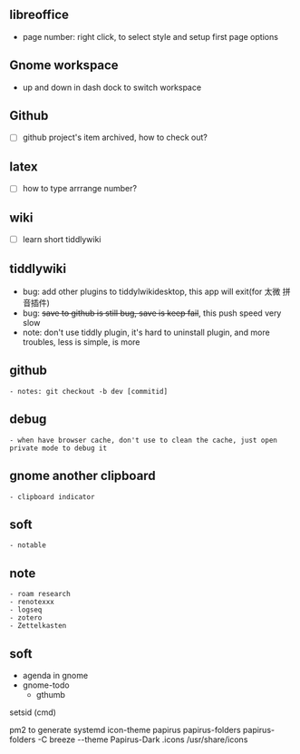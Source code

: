 ## libreoffice
  - page number: right click, to select style and setup first page options

## Gnome workspace
  - up and down in dash dock to switch workspace

## Github
  - [ ] github project's item archived, how to check out?


## latex
  - [ ] how to type arrrange number?


## wiki
  - [ ] learn short tiddlywiki


## tiddlywiki
  <!--- [x] how to add ico image for tiddlywiki website(how to add exist ico)-->
  - bug: add other plugins to tiddylwikidesktop, this app will exit(for 太微 拼音插件)
  - bug: ~~save to github is still bug, save is keep fail~~, this push speed very slow
  - note: don't use tiddly plugin, it's hard to uninstall plugin, and more troubles, less is simple, is more


## github
    - notes: git checkout -b dev [commitid]


## debug
    - when have browser cache, don't use to clean the cache, just open private mode to debug it


## gnome another clipboard
    - clipboard indicator


## soft
    - notable

## note
    - roam research
    - renotexxx
    - logseq
    - zotero
    - Zettelkasten


## soft
  - agenda in gnome
  - gnome-todo
      - gthumb


setsid
(cmd)

pm2 to generate systemd
icon-theme papirus
papirus-folders
papirus-folders -C breeze --theme Papirus-Dark
.icons /usr/share/icons
